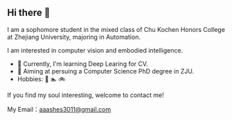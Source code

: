 ## Hi there 👋
I am a sophomore student in the mixed class of Chu Kochen Honors College at Zhejiang University, majoring in Automation.  

I am interested in computer vision and embodied intelligence.

- 🔭 Currently, I'm learning Deep Learing for CV.
- 🌱 Aiming at persuing a Computer Science PhD degree in ZJU.
- Hobbies: 🏀 🏊‍ 🚲

If you find my soul interesting, welcome to contact me!   

My Email：aaashes3011@gmail.com

<!--
**aaashes1103/aaashes1103** is a ✨ _special_ ✨ repository because its `README.md` (this file) appears on your GitHub profile.

Here are some ideas to get you started:

- 🔭 I’m currently working on ...
- 🌱 I’m currently learning ...
- 👯 I’m looking to collaborate on ...
- 🤔 I’m looking for help with ...
- 💬 Ask me about ...
- 📫 How to reach me: ...
- 😄 Pronouns: ...
- ⚡ Fun fact: ...
-->
